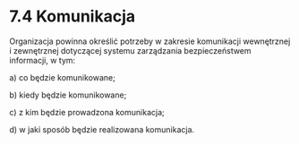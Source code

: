 # 7.4 Komunikacja

Organizacja powinna określić potrzeby w zakresie komunikacji wewnętrznej i zewnętrznej dotyczącej systemu zarządzania bezpieczeństwem informacji, w tym:

a) co będzie komunikowane;

b) kiedy będzie komunikowane;

c) z kim będzie prowadzona komunikacja;

d) w jaki sposób będzie realizowana komunikacja.
